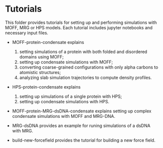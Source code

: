 # Tutorials

This folder provides tutorials for setting up and performing simulations with MOFF, MRG or HPS models. Each tutorial includes jupyter notebooks and necessary input files. 

- MOFF-protein-condensate explains 
    1. setting simulations of a protein with both folded and disordered domains using MOFF; 
    2. setting up condensate simulations with MOFF; 
    3. converting coarse-grained configurations with only alpha carbons to atomistic structures;
    4. analyzing slab simulation trajectories to compute density profiles. 

- HPS-protein-condensate explains
    1. setting up simulations of a single protein with HPS;
    2. setting up condensate simulations with HPS. 

- MOFF-protein-MRG-dsDNA-condensate explains setting up complex condensate simulations with MOFF and MRG-DNA.

- MRG-dsDNA provides an example for runing simulations of a dsDNA with MRG. 

- build-new-forcefield provides the tutorial for building a new force field. 


